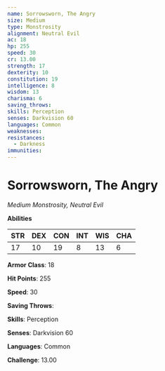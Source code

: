 ```yaml
---
name: Sorrowsworn, The Angry
size: Medium
type: Monstrosity
alignment: Neutral Evil
ac: 18
hp: 255
speed: 30
cr: 13.00
strength: 17
dexterity: 10
constitution: 19
intelligence: 8
wisdom: 13
charisma: 6
saving_throws: 
skills: Perception
senses: Darkvision 60
languages: Common
weaknesses:
resistances:
  - Darkness
immunities:
---
```


# Sorrowsworn, The Angry

*Medium Monstrosity, Neutral Evil*

**Abilities**

| STR | DEX | CON | INT | WIS | CHA |
| --- | --- | --- | --- | --- | --- |
| 17 | 10 | 19 | 8 | 13 | 6 |

**Armor Class**: 18

**Hit Points**: 255

**Speed**: 30

**Saving Throws**: 

**Skills**: Perception

**Senses**: Darkvision 60

**Languages**: Common

**Challenge**: 13.00

